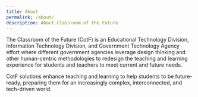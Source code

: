 ```yaml
---
title: About
permalink: /about/
description: About Classroom of the Future
---
```

The Classroom of the Future (CotF) is an Educational Technology Division, Information Technology Division, and Government Technology Agency effort where different government agencies leverage design thinking and other human-centric methodologies to redesign the teaching and learning experience for students and teachers to meet current and future needs.

CotF solutions enhance teaching and learning to help students to be future-ready, preparing them for an increasingly complex, interconnected, and tech-driven world.
